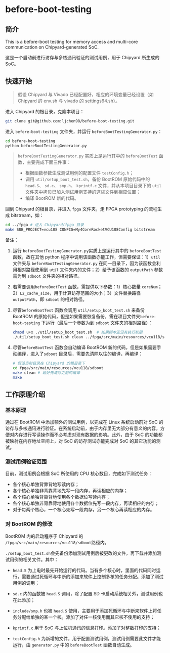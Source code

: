 # before-boot-testing
## 简介

This is a before-boot testing for memory access and multi-core communication on Chipyard-generated SoC.

这是一个启动前进行访存与多核通讯验证的测试用例，用于 Chipyard 所生成的 SoC。

## 快速开始

> 假设 Chipyard 与 Vivado 已经配置好，相应的环境变量已经设置（如 Chipyard 的 env.sh 与 vivado 的 settings64.sh）。

进入 Chipyard 的根目录，克隆本项目：

```bash
git clone git@github.com:ljchen98/before-boot-testing.git
```

进入 `before-boot-testing` 文件夹，并运行 `beforeBootTestingGenerator.py`：

```bash
cd before-boot-testing
python beforeBootTestingGenerator.py
```

> `beforeBootTestingGenerator.py` 实质上是运行其中的 `beforeBootTest` 函数，主要完成下面三件事：
>
> - 根据函数参数生成测试用例的配置文件 `testConfig.h`；
> - 调用 `util/setup_boot_test.sh`，备份 BootROM 原始代码中的 `head.S`、 `sd.c`、 `smp.h`、 `kprintf.c` 文件，并从本项目目录下的 `util` 文件夹中拷贝已加入测试用例支持的这些文件到相应位置；
> - 编译 BootROM 新的代码。

回到 Chipyard 的根目录，并进入 `fpga` 文件夹，走 FPGA prototyping 的流程生成 bitstream，如：

```bash
cd ../fpga # 进入 Chipyard/fpga 目录
make SUB_PROJECT=vcu108 CONFIG=My4CoreRocketVCU108Config bitstream
```

备注：

1. 运行 `beforeBootTestingGenerator.py`实质上是运行其中的 `beforeBootTest` 函数，故在其他 python 程序中调用该函数亦能工作，但需要保证：1）`util` 文件夹与 `beforeBootTestingGenerator.py` 在同一目录下，因为该函数会利用相对路径使用到 `util` 文件夹内的文件；2）给予该函数的 `outputPath` 参数需为到 `sdboot` 文件夹的相对路径。

2. 若需要调用`beforeBootTest` 函数，需提供以下参数：1）核心数量 `coreNum`；2）`L2_cache_size`，用于计算访存范围的大小；3）文件替换路径 `outputPath`，即 `sdboot` 的相对路径。

3. 尽管`beforeBootTest` 函数会调用  `util/setup_boot_test.sh` 来备份 BootROM 的原始代码，但是如果需要恢复备份，需在项目文件夹`before-boot-testing` 下运行（最后一个参数为到 `sdboot` 文件夹的相对路径）：

   ````bash
   chmod u+x ./util/setup_boot_test.sh  # 如果脚本还没有执行权限
   ./util/setup_boot_test.sh clean ../fpga/src/main/resources/vcu118/sdboot
   ````

4. 尽管`beforeBootTest` 函数会自动编译 BootROM 新的代码，但是如果需要手动编译，进入了`sdboot` 目录后，需要先清除以往的编译，再编译：

   ```bash
   # 假设当前目录在 Chipyard 的根目录下
   cd fpga/src/main/resources/vcu118/sdboot
   make clean # 最好先清除之前的编译
   make
   ```

## 工作原理介绍

### 基本原理

通过在 BootROM 中添加额外的测试用例，以完成在 Linux 系统启动前对 SoC 的访存与多核通讯进行验证。在系统启动前，由于内存里无大部分有意义的内容，方便对内存进行写读操作而不必考虑对现有数据的影响。此外，由于 SoC 的功能都被映射在内存地址空间上，对 SoC 的访存测试亦能完成对 SoC 的其它功能的测试。

### 测试用例验证范围

目前，测试用例会根据 SoC 所使用的 CPU 核心数目，完成如下测试任务：

- 各个核心单独背靠背地写读内存；
- 各个核心单独非背靠背地先写一段内存，再读相应的内存；
- 各个核心单独背靠背地使用各个数据位写读内存；
- 各个核心单独非背靠背地使用各个数据位先写一段内存，再读相应的内存；
- 对于每两个核心，一个核心先写一段内存，另一个核心再读相应的内存。

### 对 BootROM 的修改

BootROM 内的启动程序于 Chipyard 的 `/fpga/src/main/resources/vcu118/sdboot`路径内。

`./setup_boot_test.sh`会先备份添加测试用例后被更改的文件，再下载并添加测试用例的相关文件。其中：

- `head.S` 为上电时最先开始运行的代码。当有多个核心时，里面的代码同时运行，需要通过死循环与中断的添加来软件上控制多核的任务分配。添加了测试用例的调用；

- `sd.c` 内的函数被 `head.S` 调用，除了配置 SD 卡启动系统相关外，测试用例也在此添加；

- `include/smp.h` 也被 `head.S` 使用，主要用于添加死循环与中断来软件上将任务分配给单独的某一个核。添加了对任一核使用而其它核不使用的支持；

- `kprintf.c` 用于 SoC 与上位机通讯的信息打印。添加了对整数打印的支持；

- `testConfig.h` 为新增的文件，用于配置测试用例，测试用例需要此文件才能运行，由 `generator.py` 中的 `beforeBootTest` 函数自动生成。

  
